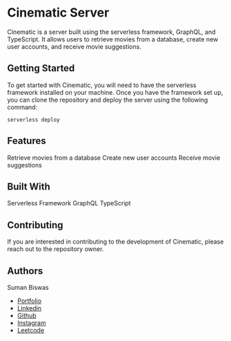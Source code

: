 # Cinematic Server

Cinematic is a server built using the serverless framework, GraphQL, and TypeScript. It allows users to retrieve movies from a database, create new user accounts, and receive movie suggestions.

## Getting Started

To get started with Cinematic, you will need to have the serverless framework installed on your machine. Once you have the framework set up, you can clone the repository and deploy the server using the following command:

```shell
serverless deploy
```

## Features

Retrieve movies from a database
Create new user accounts
Receive movie suggestions

## Built With

Serverless Framework
GraphQL
TypeScript

## Contributing

If you are interested in contributing to the development of Cinematic, please reach out to the repository owner.

## Authors

Suman Biswas </br>

- [Portfolio](https://sumanbiswas.vercel.app/)
- [Linkedin](https://www.linkedin.com/in/sumanbiswas7)
- [Github](https://github.com/sumanbiswas7)
- [Instagram](https://www.instagram.com/sumanbiswas7)
- [Leetcode](https://leetcode.com/sumanbiswas7/)
